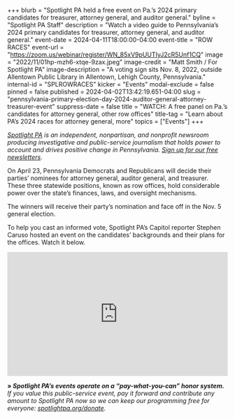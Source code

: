 +++
blurb = "Spotlight PA held a free event on Pa.’s 2024 primary candidates for treasurer, attorney general, and auditor general."
byline = "Spotlight PA Staff"
description = "Watch a video guide to Pennsylvania’s 2024 primary candidates for treasurer, attorney general, and auditor general."
event-date = 2024-04-11T18:00:00-04:00
event-title = "ROW RACES"
event-url = "https://zoom.us/webinar/register/WN_85xV9pUUTIyJ2cR5Unf1CQ"
image = "2022/11/01hp-mzh6-xtqe-9zax.jpeg"
image-credit = "Matt Smith / For Spotlight PA"
image-description = "A voting sign sits Nov. 8, 2022, outside Allentown Public Library in Allentown, Lehigh County, Pennsylvania."
internal-id = "SPLROWRACES"
kicker = "Events"
modal-exclude = false
pinned = false
published = 2024-04-02T13:42:19.651-04:00
slug = "pennsylvania-primary-election-day-2024-auditor-general-attorney-treasurer-event"
suppress-date = false
title = "WATCH: A free panel on Pa.’s candidates for attorney general, other row offices"
title-tag = "Learn about PA’s 2024 races for attorney general, more"
topics = ["Events"]
+++

<a href="https://www.spotlightpa.org/"><em>Spotlight PA</em></a><em> is an independent, nonpartisan, and nonprofit newsroom producing investigative and public-service journalism that holds power to account and drives positive change in Pennsylvania. </em><a href="https://www.spotlightpa.org/newsletters"><em>Sign up for our free newsletters</em></a><em>.</em>

On April 23, Pennsylvania Democrats and Republicans will decide their parties’ nominees for attorney general, auditor general, and treasurer. These three statewide positions, known as row offices, hold considerable power over the state’s finances, laws, and oversight mechanisms.

The winners will receive their party’s nomination and face off in the Nov. 5 general election.

To help you cast an informed vote, Spotlight PA’s Capitol reporter Stephen Caruso hosted an event on the candidates’ backgrounds and their plans for the offices. Watch it below.

<div style="padding:56.25% 0 0 0;position:relative;"><iframe src="https://player.vimeo.com/video/933728619?h=e200193e43&color=ffcb05&title=0&byline=0" style="position:absolute;top:0;left:0;width:100%;height:100%;" frameborder="0" allow="autoplay; fullscreen; picture-in-picture" allowfullscreen></iframe></div><script src="https://player.vimeo.com/api/player.js"></script>

<strong>» <em>Spotlight PA’s events operate on a “pay-what-you-can” honor system.</em></strong><em> If you value this public-service event, pay it forward and contribute any amount to Spotlight PA now so we can keep our programming free for everyone: </em><a href="http://spotlightpa.org/donate"><em>spotlightpa.org/donate</em></a><em>.</em>


